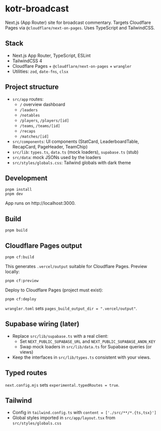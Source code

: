 # kotr-broadcast

Next.js (App Router) site for broadcast commentary. Targets Cloudflare Pages via `@cloudflare/next-on-pages`. Uses TypeScript and TailwindCSS.

## Stack
- Next.js App Router, TypeScript, ESLint
- TailwindCSS 4
- Cloudflare Pages + `@cloudflare/next-on-pages` + `wrangler`
- Utilities: `zod`, `date-fns`, `clsx`

## Project structure
- `src/app` routes:
  - `/` overview dashboard
  - `/leaders`
  - `/notables`
  - `/players`, `/players/[id]`
  - `/teams`, `/teams/[id]`
  - `/recaps`
  - `/matches/[id]`
- `src/components`: UI components (StatCard, LeaderboardTable, RecapCard, PageHeader, TeamChip)
- `src/lib`: `types.ts`, `data.ts` (mock loaders), `supabase.ts` (stub)
- `src/data`: mock JSONs used by the loaders
- `src/styles/globals.css`: Tailwind globals with dark theme

## Development
```
pnpm install
pnpm dev
```
App runs on http://localhost:3000.

## Build
```
pnpm build
```

## Cloudflare Pages output
```
pnpm cf:build
```
This generates `.vercel/output` suitable for Cloudflare Pages. Preview locally:
```
pnpm cf:preview
```
Deploy to Cloudflare Pages (project must exist):
```
pnpm cf:deploy
```

`wrangler.toml` sets `pages_build_output_dir = ".vercel/output"`.

## Supabase wiring (later)
- Replace `src/lib/supabase.ts` with a real client:
  - Set `NEXT_PUBLIC_SUPABASE_URL` and `NEXT_PUBLIC_SUPABASE_ANON_KEY`
  - Swap mock loaders in `src/lib/data.ts` for Supabase queries (or views)
- Keep the interfaces in `src/lib/types.ts` consistent with your views.

## Typed routes
`next.config.mjs` sets `experimental.typedRoutes = true`.

## Tailwind
- Config in `tailwind.config.ts` with `content = ['./src/**/*.{ts,tsx}']`
- Global styles imported in `src/app/layout.tsx` from `src/styles/globals.css`
